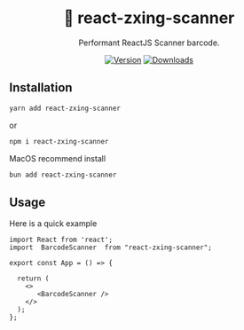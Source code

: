 <h1 align="center">
  🥥 react-zxing-scanner
</h1>

<div align="center">

Performant ReactJS Scanner barcode.

[![Version][version-badge]][package]
[![Downloads][downloads-badge]][npmtrends]

</div>


## Installation

```bash
yarn add react-zxing-scanner
```

or

```bash
npm i react-zxing-scanner
```

MacOS recommend install

```bash
bun add react-zxing-scanner
```

## Usage

Here is a quick example

```tsx
import React from 'react';
import  BarcodeScanner  from "react-zxing-scanner";

export const App = () => {

  return (
    <>
       <BarcodeScanner />
    </>
  );
};
```

[downloads-badge]: https://img.shields.io/npm/dm/react-native-fast-image.svg
[package]: https://www.npmjs.com/package/react-zxing-scanner
[npmtrends]: https://npmtrends.com/react-zxing-scanner
[version-badge]: https://img.shields.io/npm/v/react-native-fast-image.svg
